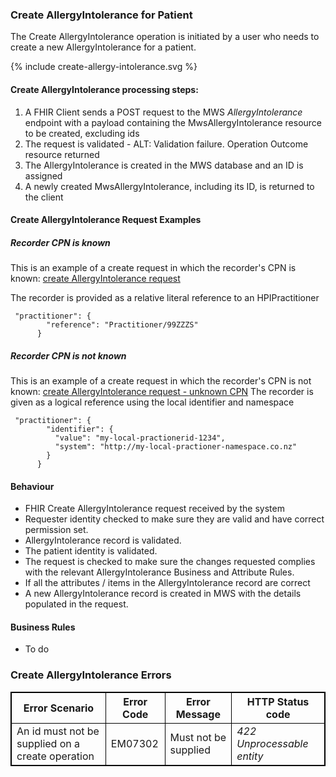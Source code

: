 

### Create AllergyIntolerance  for Patient

The Create AllergyIntolerance  operation is initiated by a user who needs to create a new AllergyIntolerance for a patient.


<div>
{% include create-allergy-intolerance.svg %}
</div>



####  Create AllergyIntolerance processing steps:

1. A FHIR Client sends a POST request to the MWS *AllergyIntolerance* endpoint with  a payload containing the MwsAllergyIntolerance resource to be created, excluding ids
2. The request is validated - ALT: Validation failure. Operation Outcome resource returned
3. The AllergyIntolerance is created in the MWS database and an ID is assigned
4. A newly created  MwsAllergyIntolerance, including its ID,  is returned to the client


####  Create AllergyIntolerance Request Examples

##### Recorder CPN is known

This is an example of a create request in which the recorder's CPN is known:
[create AllergyIntolerance request](AllergyIntolerance-MwsAllergyIntolerance.json.html)

The recorder is provided as a relative literal reference to an HPIPractitioner 

```
 "practitioner": {
        "reference": "Practitioner/99ZZZS"
      }
```

##### Recorder CPN is not known

This is an example of a create request in which the recorder's CPN is not known:
[create AllergyIntolerance request - unknown CPN](AllergyIntolerance-MwsAllergyIntolerance-3.json.html)
The recorder is given as a logical reference using the local identifier and namespace

```
 "practitioner": {
        "identifier": {
          "value": "my-local-practionerid-1234",
          "system": "http://my-local-practioner-namespace.co.nz"
        }
      }
```

#### Behaviour

* FHIR Create AllergyIntolerance request received by the system
* Requester identity checked to make sure they are valid and have correct permission set.
* AllergyIntolerance record is validated.
* The patient identity is validated.
* The request is checked  to make sure the changes requested complies with the relevant AllergyIntolerance Business and Attribute Rules.
* If all the attributes / items in the AllergyIntolerance record are correct
* A new AllergyIntolerance record is created in MWS with the details populated in the request.


#### Business  Rules

* To do 


<h3>Create AllergyIntolerance Errors</h3>
<table>
<style>
table, th, td {
  border: 1px solid black;
  border-collapse: collapse;
}
</style>
<tr><th>Error Scenario</th>
<th>Error Code</th>
<th>Error Message</th>
<th>HTTP Status code</th></tr>

<tr><td>An id must not be supplied on a create operation</td>
<td>EM07302 </td>
<td>Must not be supplied</td>
<td><em>422 Unprocessable entity</em></td></tr>


</table>



